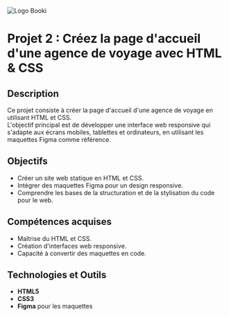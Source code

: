 ![Logo Booki](../images/logo/Booki.png) <!-- Utilisez le bon chemin vers l'image du logo -->

# Projet 2 : Créez la page d'accueil d'une agence de voyage avec HTML & CSS

## Description
Ce projet consiste à créer la page d'accueil d'une agence de voyage en utilisant HTML et CSS.  
L'objectif principal est de développer une interface web responsive qui s'adapte aux écrans mobiles, tablettes et ordinateurs, en utilisant les maquettes Figma comme référence.

## Objectifs
- Créer un site web statique en HTML et CSS.
- Intégrer des maquettes Figma pour un design responsive.
- Comprendre les bases de la structuration et de la stylisation du code pour le web.

## Compétences acquises
- Maîtrise du HTML et CSS.
- Création d'interfaces web responsive.
- Capacité à convertir des maquettes en code.

## Technologies et Outils
- **HTML5**
- **CSS3**
- **Figma** pour les maquettes
